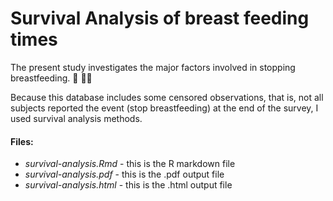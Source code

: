 # Survival Analysis of breast feeding times

The present study investigates the major factors involved in stopping breastfeeding. :breast_feeding: :woman_feeding_baby:

Because this database includes some censored observations, that is, not all subjects reported the event (stop breastfeeding) at the end of the survey, I used survival analysis methods.

#### Files:
- *survival-analysis.Rmd* - this is the R markdown file
- *survival-analysis.pdf* - this is the .pdf output file
- *survival-analysis.html* - this is the .html output file
